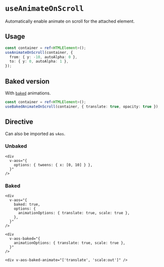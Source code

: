 # `useAnimateOnScroll`

Automatically enable animate on scroll for the attached element.

## Usage

```ts
const container = ref<HTMLElement>();
useAnimateOnScroll(container, {
  from: { y: -10, autoAlpha: 0 },
  to: { y: 0, autoAlpha: 1 },
});
```

## Baked version

With [`baked`](../baked) animations.

```ts
const container = ref<HTMLElement>();
useBakedAnimateOnScroll(container, { translate: true, opacity: true });
```

## Directive

Can also be imported as `vAos`.

### Unbaked

```vue
<div
  v-aos="{
    options: { tweens: { x: [0, 10] } },
  }"
/>
```

### Baked

```vue
<div
  v-aos="{
    baked: true,
    options: {
      animationOptions: { translate: true, scale: true },
    },
  }"
/>
```

```vue
<div
  v-aos-baked="{
    animationOptions: { translate: true, scale: true },
  }"
/>
```

```vue
<div v-aos-baked-animate="['translate', 'scale:out']" />
```
